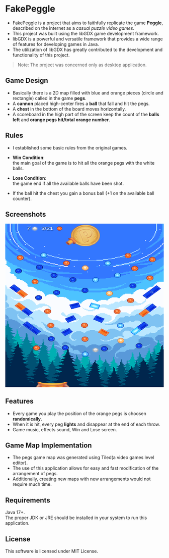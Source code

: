 # FakePeggle

* FakePeggle is a project that aims to faithfully replicate the game **Peggle**, described on the internet as a *casual puzzle video games*.
* This project was built using the libGDX game development framework.  
* libGDX is a powerful and versatile framework that provides a wide range of features for developing games in Java.  
* The utilization of libGDX has greatly contributed to the development and functionality of this project.

>Note: The project was concerned only as desktop application.  

## Game Design
* Basically there is a 2D map filled with blue and orange pieces (circle and rectangle) called in the game **pegs**.
* A **cannon** placed high-center fires a **ball** that fall and hit the pegs.
* A **chest** in the bottom of the board moves horizontally.
* A scoreboard in the high part of the screen keep the count of the **balls left** and **orange pegs hit/total orange number**.

## Rules
* I established some basic rules from the original games.
  
* **Win Condition**:  
  the main goal of the game is to hit all the orange pegs with the white balls.
* **Lose Condition**:  
  the game end if all the available balls have been shot.
* If the ball hit the chest you gain a bonus ball (+1 on the available ball counter).

## Screenshots

![gameScreenshot](https://github.com/LBonicelli/FakePeggle/blob/master/assets/gameScreenshot.png)

## Features

* Every game you play the position of the orange pegs is choosen **randomically**.  
* When it is hit, every peg **lights** and disappear at the end of each throw.  
* Game music, effects sound, Win and Lose screen.  

## Game Map Implementation

* The pegs game map was generated using Tiled(a video games level editor).  
* The use of this application allows for easy and fast modification of the arrangement of pegs.  
* Additionally, creating new maps with new arrangements would not require much time.  

## Requirements
Java 17+.  
The proper JDK or JRE should be installed in your system to run this application.

## License
This software is licensed under MIT License.


